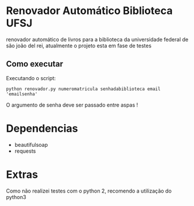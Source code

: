 # Renovador Automático Biblioteca UFSJ

renovador automático de livros para a biblioteca da universidade federal de são joão del rei, atualmente o projeto esta em fase de testes

## Como executar

Executando o script:

    python renovador.py numeromatricula senhadabiblioteca email 'emailsenha'

O argumento de senha deve ser passado entre aspas !
    
    
# Dependencias

* beautifulsoap
* requests 

# Extras

Como não realizei testes com o python 2, recomendo a utilização do python3 
